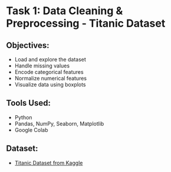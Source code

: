 # Task 1: Data Cleaning & Preprocessing - Titanic Dataset

## Objectives:
- Load and explore the dataset
- Handle missing values
- Encode categorical features
- Normalize numerical features
- Visualize data using boxplots

## Tools Used:
- Python
- Pandas, NumPy, Seaborn, Matplotlib
- Google Colab

## Dataset:
- [Titanic Dataset from Kaggle](https://www.kaggle.com/datasets/yasserh/titanic-dataset)
